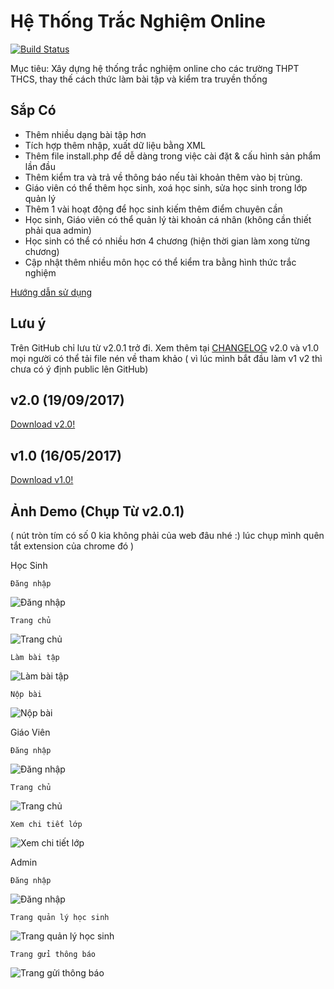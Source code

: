 # Hệ Thống Trắc Nghiệm Online
[![Build Status](https://travis-ci.org/meesudzu/trac-nghiem-online.svg?branch=master)](https://travis-ci.org/meesudzu/trac-nghiem-online)

Mục tiêu: Xây dựng hệ thống trắc nghiệm online cho các trường THPT THCS, thay thế cách thức làm bài tập và kiểm tra truyền thống
## Sắp Có

   - Thêm nhiều dạng bài tập hơn
   - Tích hợp thêm nhập, xuất dữ liệu bằng XML
   - Thêm file install.php để dễ dàng trong việc cài đặt & cấu hình sản phẩm lần đầu
   - Thêm kiểm tra và trả về thông báo nếu tài khoản thêm vào bị trùng.
   - Giáo viên có thể thêm học sinh, xoá học sinh, sửa học sinh trong lớp quản lý
   - Thêm 1 vài hoạt động để học sinh kiếm thêm điểm chuyên cần
   - Học sinh, Giáo viên có thể quản lý tài khoản cá nhân (không cần thiết phải qua admin)
   - Học sinh có thể có nhiều hơn 4 chương (hiện thời gian làm xong từng chương)
   - Cập nhật thêm nhiều môn học có thể kiểm tra bằng hình thức trắc nghiệm

[Hướng dẫn sử dụng](GUIDE.md)
## Lưu ý
Trên GitHub chỉ lưu từ v2.0.1 trở đi.
Xem thêm tại [CHANGELOG](CHANGELOG.md)
v2.0 và v1.0 mọi người có thể tải file nén về tham khảo ( vì lúc mình bắt đầu làm v1 v2 thì chưa có ý định public lên GitHub)
## v2.0 (19/09/2017)
[Download v2.0!](https://drive.google.com/open?id=0B2XjHVJwd5PSdEpObFltbmZzZGc)
## v1.0 (16/05/2017)
[Download v1.0!](https://drive.google.com/open?id=0B2XjHVJwd5PSa0FtWXFMM2xhcjg)
## Ảnh Demo (Chụp Từ v2.0.1)
( nút tròn tím có số 0 kia không phải của web đâu nhé :) lúc chụp mình quên tắt extension của chrome đó )

Học Sinh
	
	Đăng nhập
![Đăng nhập](demo-images/login-hs.png)

	Trang chủ
![Trang chủ](demo-images/hoc-sinh-index.png)

	Làm bài tập
![Làm bài tập](demo-images/hoc-sinh-lam-bai.png)

	Nộp bài
![Nộp bài](demo-images/hoc-sinh-nop-bai.png)

Giáo Viên

	Đăng nhập
![Đăng nhập](demo-images/login-gv.png)

	Trang chủ
![Trang chủ](demo-images/giao-vien-index.png)

	Xem chi tiết lớp
![Xem chi tiết lớp](demo-images/giao-vien-xem-diem.png)

Admin

	Đăng nhập
![Đăng nhập](demo-images/login-admin.png)

	Trang quản lý học sinh
![Trang quản lý học sinh](demo-images/admin-ql.png)

	Trang gửi thông báo
![Trang gửi thông báo](demo-images/admin-tb.png)